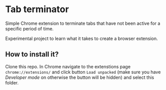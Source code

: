 # Tab terminator

Simple Chrome extension to terminate tabs that have not been active for a specific period of time.

Experimental project to learn what it takes to create a browser extension.

## How to install it?

Clone this repo. In Chrome navigate to the extenstions page `chrome://extensions/` and click button `Load unpacked` (make sure you have *Developer mode* on otherwise the button will be hidden) and select this folder.
